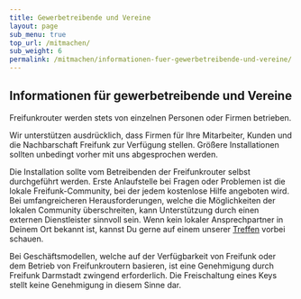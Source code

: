 ```yaml
---
title: Gewerbetreibende und Vereine
layout: page
sub_menu: true
top_url: /mitmachen/
sub_weight: 6
permalink: /mitmachen/informationen-fuer-gewerbetreibende-und-vereine/
---
```


## Informationen für gewerbetreibende und Vereine
Freifunkrouter werden stets von einzelnen Personen oder Firmen betrieben.

Wir unterstützen ausdrücklich, dass Firmen für Ihre Mitarbeiter, Kunden und die Nachbarschaft Freifunk zur Verfügung stellen.
Größere Installationen sollten unbedingt vorher mit uns abgesprochen werden.

Die Installation sollte vom Betreibenden der Freifunkrouter selbst durchgeführt werden.
Erste Anlaufstelle bei Fragen oder Problemen ist die lokale Freifunk-Community, bei der jedem kostenlose Hilfe angeboten wird.
Bei umfangreicheren Herausforderungen, welche die Möglichkeiten der lokalen Community überschreiten, kann Unterstützung durch einen externen Dienstleister sinnvoll sein.
Wenn kein lokaler Ansprechpartner in Deinem Ort bekannt ist, kannst Du gerne auf einem unserer [Treffen](/kontakt) vorbei schauen.

Bei Geschäftsmodellen, welche auf der Verfügbarkeit von Freifunk oder dem Betrieb von Freifunkroutern basieren, ist eine Genehmigung durch Freifunk Darmstadt zwingend erforderlich.
Die Freischaltung eines Keys stellt keine Genehmigung in diesem Sinne dar.
